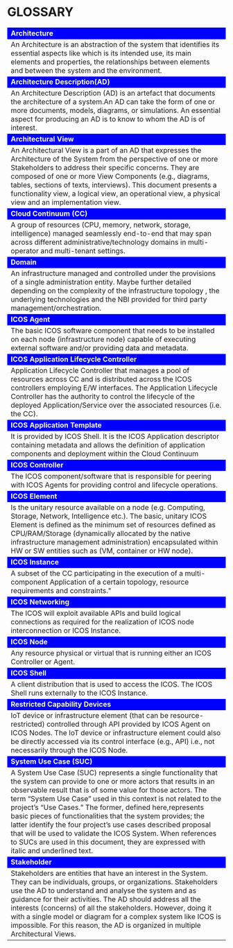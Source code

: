 # GLOSSARY

<table>
<tr><td style="background-color:blue;color:white;"><strong>Architecture</strong></td></tr>
<tr><td>An Architecture is an abstraction of the system that identifies its essential aspects like which is its intended use, 
its main elements and properties, the relationships between elements and between the system and the environment.
</td></tr>
<tr><td style="background-color:blue;color:white;"><strong>Architecture Description(AD)</strong></td></tr>
<tr><td>An Architecture Description (AD) is an artefact that documents the architecture of a system.An AD can take the form of one or more documents, models, diagrams, or simulations. 
An essential aspect for producing an AD is to know to whom the AD is of interest. 
</td></tr>
<tr style="background-color:blue;color:white;font-weight:bold"><td><strong><strong>Architectural View</strong></td></tr>
<tr><td>An Architectural View is a part of an AD that expresses the Architecture of the System from the perspective of one 
or more Stakeholders to address their specific concerns. They are composed of one or more View Components 
(e.g., diagrams, tables, sections of texts, interviews). This document presents a functionality view, a logical view, 
an operational view, a physical view and an implementation view.</td></tr>
<tr style="background-color:blue;color:white;font-weight:bold"><td><strong><strong>Cloud Continuum (CC)</strong>
</td></tr>
<tr><td>A group of resources (CPU, memory, network, storage, intelligence) managed seamlessly end-to-end that may span across different administrative/technology domains in multi-operator and multi-tenant settings.
</td></tr>
<tr style="background-color:blue;color:white;font-weight:bold"><td><strong><strong>Domain</strong></td></tr>
<tr><td>An infrastructure managed and controlled under the provisions of a single administration entity. Maybe further detailed depending on the complexity of the infrastructure topology , the underlying technologies and the NBI provided for third party management/orchestration.
</td></tr>
<tr style="background-color:blue;color:white;font-weight:bold"><td><strong><strong>ICOS Agent
</strong></td></tr>
<tr><td>The basic ICOS software component that needs to be installed on each node (infrastructure node) capable of executing external software and/or providing data and metadata.
</td></tr>
<tr style="background-color:blue;color:white;font-weight:bold"><td><strong><strong>ICOS Application Lifecycle Controller
</strong></td></tr>
<tr><td>Application Lifecycle Controller that manages a pool of resources across CC and is distributed across the ICOS controllers employing E/W interfaces. The Application Lifecycle Controller has the authority to control the lifecycle of the deployed Application/Service over the associated resources (i.e. the CC).
</td></tr>
<tr style="background-color:blue;color:white;font-weight:bold"><td><strong><strong>ICOS Application Template 
</strong></td></tr>
<tr><td>It is provided by ICOS Shell. It is the ICOS Application descriptor containing metadata and allows the definition of application components and deployment within the Cloud Continuum 
</td></tr>
<tr style="background-color:blue;color:white;font-weight:bold"><td><strong><strong>ICOS Controller
</strong></td></tr>
<tr><td>The ICOS component/software that is responsible for peering with ICOS Agents for providing control and lifecycle operations.
</td></tr>
<tr style="background-color:blue;color:white;font-weight:bold"><td><strong><strong>ICOS Element
</strong></td></tr>
<tr><td>Is the unitary resource available on a node (e.g. Computing, Storage, Network, Intelligence etc.). The basic, unitary ICOS Element is defined as the minimum set of resources defined as CPU/RAM/Storage (dynamically allocated by the native infrastructure management administration) encapsulated within HW or SW entities such as (VM, container or HW node). 
</td></tr>
<tr style="background-color:blue;color:white;font-weight:bold"><td><strong><strong>ICOS Instance 
</strong></td></tr>
<tr><td>A subset of the CC participating in the execution of a multi-component Application of a certain topology, resource requirements and constraints."
</td></tr>
<tr style="background-color:blue;color:white;font-weight:bold"><td><strong><strong>ICOS Networking
</strong></td></tr>
<tr><td>The ICOS will exploit available APIs and build logical connections as required for the realization of ICOS node interconnection or ICOS Instance. 
</td></tr>
<tr style="background-color:blue;color:white;font-weight:bold"><td><strong><strong>ICOS Node 
</strong></td></tr>
<tr><td>Any resource physical or virtual that is running either an ICOS Controller or Agent. 
</td></tr>
<tr style="background-color:blue;color:white;font-weight:bold"><td><strong><strong>ICOS Shell
</strong></td></tr>
<tr><td>A client distribution that is used to access the ICOS. The ICOS Shell runs externally to the ICOS Instance.
</td></tr>
<tr style="background-color:blue;color:white;font-weight:bold"><td><strong><strong>Restricted Capability Devices 
</strong></td></tr>
<tr><td>IoT device or infrastructure element (that can be resource-restricted) controlled through API provided by ICOS Agent on ICOS Nodes. The IoT device or infrastructure element could also be directly accessed via its control interface (e.g., API) i.e., not necessarily through the ICOS Node.
</td></tr>
<tr style="background-color:blue;color:white;font-weight:bold"><td><strong>System Use Case (SUC)</strong></td></tr>
<tr><td>A System Use Case (SUC) represents a single functionality that the system can provide to one or more actors that 
results in an observable result that is of some value for those actors. The term “System Use Case” used in this context is 
not related to the project’s “Use Cases.” The former, defined here,represents basic pieces of functionalities that 
the system provides; the latter identify the four project’s use cases described proposal that will be used to validate 
the ICOS System. When references to SUCs are used in this document, they are expressed with italic and underlined text.
</td></tr>
<tr style="background-color:blue;color:white;font-weight:bold"><td><strong>Stakeholder</strong></td></tr>
<tr><td>Stakeholders are entities that have an interest in the System. They can be individuals, groups, or organizations. Stakeholders use the AD to understand and analyse the system and as guidance for their activities. 
The AD should address all the interests (concerns) of all the stakeholders. However, doing it with a single model or diagram 
for a complex system like ICOS is impossible. For this reason, the AD is organized in multiple Architectural Views.
</td></tr>
</table>
